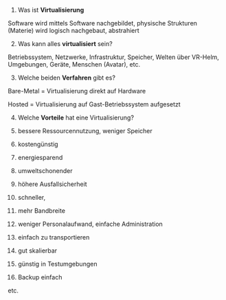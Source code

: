 1. Was ist **Virtualisierung**

Software wird mittels Software nachgebildet, physische Strukturen (Materie) wird logisch nachgebaut, abstrahiert  

2. Was kann alles **virtualisiert** sein?

Betriebssystem, Netzwerke, Infrastruktur, Speicher, Welten über VR-Helm, Umgebungen, Geräte, Menschen (Avatar), etc.

3. Welche beiden **Verfahren** gibt es?

Bare-Metal = Virtualisierung direkt auf Hardware

Hosted = Virtualisierung auf Gast-Betriebssystem aufgesetzt

4. Welche **Vorteile** hat eine Virtualisierung?

5. bessere Ressourcennutzung, weniger Speicher
6. kostengünstig
7. energiesparend
8. umweltschonender
9. höhere Ausfallsicherheit
10. schneller, 
11. mehr Bandbreite
12. weniger Personalaufwand, einfache Administration
13. einfach zu transportieren
14. gut skalierbar
15. günstig in Testumgebungen
16. Backup einfach

etc.
